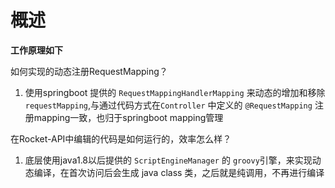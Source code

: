# 概述

**工作原理如下**

如何实现的动态注册RequestMapping？ 

1. 使用springboot 提供的 `RequestMappingHandlerMapping`  来动态的增加和移除`requestMapping`,与通过代码方式在`Controller` 中定义的 `@RequestMapping` 注册mapping一致，也归于springboot mapping管理

在Rocket-API中编辑的代码是如何运行的，效率怎么样？

1. 底层使用java1.8以后提供的 `ScriptEngineManager` 的 `groovy`引擎，来实现动态编译，在首次访问后会生成 java class 类，之后就是纯调用，不再进行编译

